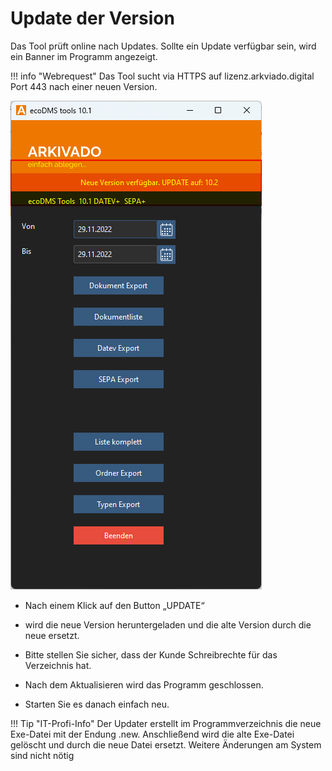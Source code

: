 # Update der Version

Das Tool prüft online nach Updates. Sollte ein Update verfügbar sein, wird ein Banner im Programm angezeigt.

!!! info "Webrequest"
    Das Tool sucht via HTTPS auf lizenz.arkviado.digital Port 443 nach einer neuen Version.

![Update verfügbar](../img/update.png)

- Nach einem Klick auf den Button „UPDATE“
- wird die neue Version heruntergeladen und die alte Version durch die neue ersetzt.

- Bitte stellen Sie sicher, dass der Kunde Schreibrechte für das Verzeichnis hat.
- Nach dem Aktualisieren wird das Programm geschlossen.
- Starten Sie es danach einfach neu.


!!! Tip "IT-Profi-Info"
    Der Updater erstellt im Programmverzeichnis die neue Exe-Datei mit der Endung .new.
    Anschließend wird die alte Exe-Datei gelöscht und durch die neue Datei ersetzt.
    Weitere Änderungen am System sind nicht nötig
